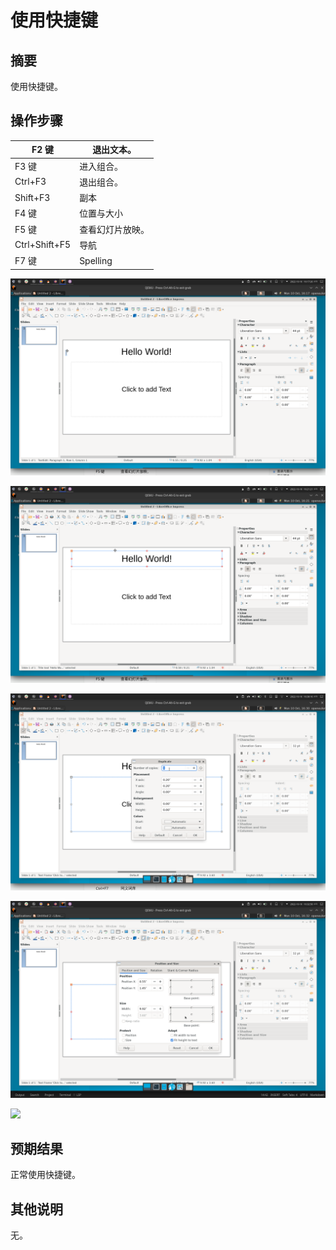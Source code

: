 # 使用快捷键

## 摘要

使用快捷键。

## 操作步骤

| F2 键         | 退出文本。       |
| ------------- | ---------------- |
| F3 键         | 进入组合。       |
| Ctrl+F3       | 退出组合。       |
| Shift+F3      | 副本             |
| F4 键         | 位置与大小       |
| F5 键         | 查看幻灯片放映。 |
| Ctrl+Shift+F5 | 导航             |
| F7 键         | Spelling         |

![](./img/Screenshot_20221010_161726.png)

![](./img/Screenshot_20221010_162121.png)


![](./img/Screenshot_20221010_163016.png)

![](./img/Screenshot_20221010_163258.png)

![](./Pictures/Screenshot_20221010_190437.png)

## 预期结果

正常使用快捷键。

## 其他说明

无。

